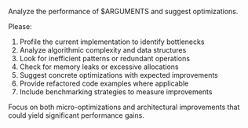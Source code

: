 Analyze the performance of $ARGUMENTS and suggest optimizations.

Please:
1. Profile the current implementation to identify bottlenecks
2. Analyze algorithmic complexity and data structures
3. Look for inefficient patterns or redundant operations
4. Check for memory leaks or excessive allocations
5. Suggest concrete optimizations with expected improvements
6. Provide refactored code examples where applicable
7. Include benchmarking strategies to measure improvements

Focus on both micro-optimizations and architectural improvements that could yield significant performance gains.